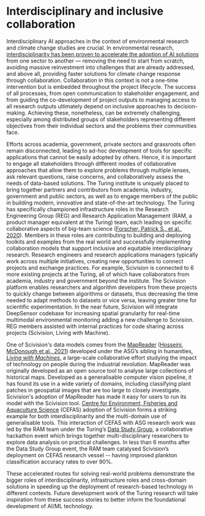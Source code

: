 # Interdisciplinary and inclusive collaboration

Interdisciplinary AI approaches in the context of environmental research and climate change studies are crucial. In environmental research, [interdisciplinarity has been proven to accelerate the adoption of AI solutions](https://www.frontiersin.org/articles/10.3389/fdata.2020.577974/full) from one sector to another — removing the need to start from scratch, avoiding massive reinvestment into challenges that are already addressed, and above all, providing faster solutions for climate change response through collaboration. Collaboration in this context is not a one-time intervention but is embedded throughout the project lifecycle. The success of all processes, from open communication to stakeholder engagement, and from guiding the co-development of project outputs to managing access to all research outputs ultimately depend on inclusive approaches to decision-making. Achieving these, nonetheless, can be extremely challenging, especially among distributed groups of stakeholders representing different objectives from their individual sectors and the problems their communities face.

Efforts across academia, government, private sectors and grassroots often remain disconnected, leading to ad-hoc development of tools for specific applications that cannot be easily adopted by others. Hence, it is important to engage all stakeholders through different modes of collaborative approaches that allow them to explore problems through multiple lenses, ask relevant questions, raise concerns, and collaboratively assess the needs of data-based solutions. The Turing institute is uniquely placed to bring together partners and contributors from academia, industry, government and public sectors, as well as to engage members of the public in building modern, innovative and state-of-the-art technology. The Turing has specifically championed infrastructure roles in the Research Engineering Group (REG) and Research Application Management (RAM, a product manager equivalent at the Turing) team, each leading on specific collaborative aspects of big-team science ([Forscher, Patrick S., et al., 2020](https://psyarxiv.com/2mdxh/)). Members in these roles are contributing to building and deploying toolkits and examples from the real world and successfully implementing collaboration models that support inclusive and equitable interdisciplinary research. Research engineers and research applications managers typically work across multiple initiatives, creating new opportunities to connect projects and exchange practices. For example, Scivision is connected to 6 more existing projects at the Turing, all of which have collaborators from academia, industry and government beyond the institute. The Scivision platform enables researchers and algorithm developers from these projects to quickly change between algorithms or datasets, thus decreasing the time needed to adapt methods to datasets or vice versa, leaving greater time for scientific experimentation. In the near future, Scivision will integrate DeepSensor codebase for increasing spatial granularity for real-time multimodal environmental monitoring adding a new challenge to Scivision. REG members assisted with internal practices for code sharing across projects (Scivision, Living with Machine).

One of Scivision's data models comes from the [MapReader](https://living-with-machines.github.io/MapReader/) ([Hosseini, McDonough et al., 2021](https://academic.oup.com/jvc/article/26/2/284/6232245?login=false)) developed under the ASG’s sibling in humanities, _[Living with Machines](https://livingwithmachines.ac.uk/)_, a large-scale collaborative effort studying the impact of technology on people during the industrial revolution. MapReader was originally developed as an open source tool to analyse large collections of historical maps. Developed as a generalisable computer vision pipeline, it has found its use in a wide variety of domains, including classifying plant patches in geospatial images that are too large to closely investigate. Scivision's adoption of MapReader has made it easy for users to run its model with the Scivision tool. [Centre for Environment, Fisheries and Aquaculture Science](https://www.cefas.co.uk/) (CEFAS) adoption of Scivision forms a striking example for both interdisciplinarity and the multi-domain use of generalisable tools. This interaction of CEFAS with ASG research work was led by the RAM team under the Turing’s [Data Study Group](https://www.turing.ac.uk/collaborate-turing/data-study-groups), a collaborative hackathon event which brings together multi-disciplinary researchers to explore data analysis on practical challenges. In less than 6 months after the Data Study Group event, the RAM team catalysed Scivision’s deployment on CEFAS research vessel -- having improved plankton classification accuracy rates to over 90%. 

These accelerated routes for solving real-world problems demonstrate the bigger roles of interdisciplinarity, infrastructure roles and cross-domain solutions in speeding up the deployment of research-based technology in different contexts. Future development work of the Turing research will take inspiration from these success stories to better inform the foundational development of AI/ML technology.
